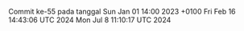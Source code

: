 Commit ke-55 pada tanggal Sun Jan 01 14:00 2023 +0100
Fri Feb 16 14:43:06 UTC 2024
Mon Jul  8 11:10:17 UTC 2024
